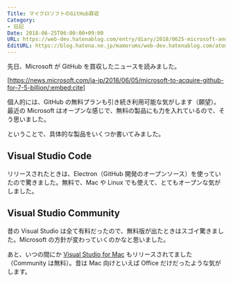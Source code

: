 ```yaml
---
Title: マイクロソフトのGitHub買収
Category:
- 日記
Date: 2018-06-25T06:00:00+09:00
URL: https://web-dev.hatenablog.com/entry/diary/2018/0625-microsoft-and-github
EditURL: https://blog.hatena.ne.jp/mamorums/web-dev.hatenablog.com/atom/entry/17391345971654319730
---
```


先日、Microsoft が GitHub を買収したニュースを読みました。

[https://news.microsoft.com/ja-jp/2018/06/05/microsoft-to-acquire-github-for-7-5-billion/:embed:cite]

個人的には、GitHub の無料プランも引き続き利用可能な気がします（願望）。最近の Microsoft はオープンな感じで、無料の製品にも力を入れているので、そう思いました。

ということで、具体的な製品をいくつか書いてみました。


## Visual Studio Code
リリースされたときは、Electron（GitHub 開発のオープンソース）を使っていたので驚きました。無料で、Mac や Linux でも使えて、とてもオープンな気がしました。


## Visual Studio Community
昔の Visual Studio は全て有料だったので、無料版が出たときはスゴイ驚きました。Microsoft の方針が変わっていくのかなと思いました。

あと、いつの間にか [Visual Studio for Mac](https://www.visualstudio.com/ja/vs/mac/) もリリースされてました（Community は無料）。昔は Mac 向けといえば Office だけだったような気がします。

